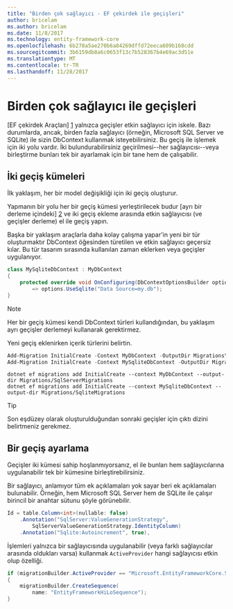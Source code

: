 ```yaml
---
title: "Birden çok sağlayıcı - EF çekirdek ile geçişleri"
author: bricelam
ms.author: bricelam
ms.date: 11/8/2017
ms.technology: entity-framework-core
ms.openlocfilehash: 6b278a5ae270b6a84269dffd72eeca609b168cdd
ms.sourcegitcommit: 3b6159db8a6c0653f13c7b528367b4e69ac3d51e
ms.translationtype: MT
ms.contentlocale: tr-TR
ms.lasthandoff: 11/28/2017
---
```

<a name="migrations-with-multiple-providers"></a>Birden çok sağlayıcı ile geçişleri
==================================
[EF çekirdek Araçları] [ 1] yalnızca geçişler etkin sağlayıcı için iskele. Bazı durumlarda, ancak, birden fazla sağlayıcı (örneğin, Microsoft SQL Server ve SQLite) ile sizin DbContext kullanmak isteyebilirsiniz. Bu geçiş ile işlemek için iki yolu vardır. İki bulundurabilirsiniz geçirilmesi--her sağlayıcısı--veya birleştirme bunları tek bir ayarlamak için bir tane hem de çalışabilir.

<a name="two-migration-sets"></a>İki geçiş kümeleri
------------------
İlk yaklaşım, her bir model değişikliği için iki geçiş oluşturur.

Yapmanın bir yolu her bir geçiş kümesi yerleştirilecek budur [ayrı bir derleme içindeki] [ 2] ve iki geçiş ekleme arasında etkin sağlayıcısı (ve geçişler derleme) el ile geçiş yapın.

Başka bir yaklaşım araçlarla daha kolay çalışma yapar'in yeni bir tür oluşturmaktır DbContext öğesinden türetilen ve etkin sağlayıcı geçersiz kılar. Bu tür tasarım sırasında kullanılan zaman eklerken veya geçişler uygulanıyor.

``` csharp
class MySqliteDbContext : MyDbContext
{
    protected override void OnConfiguring(DbContextOptionsBuilder options)
        => options.UseSqlite("Data Source=my.db");
}
```

> [!NOTE]
> Her bir geçiş kümesi kendi DbContext türleri kullandığından, bu yaklaşım ayrı geçişler derlemeyi kullanarak gerektirmez.

Yeni geçiş eklenirken içerik türlerini belirtin.

``` powershell
Add-Migration InitialCreate -Context MyDbContext -OutputDir Migrations\SqlServerMigrations
Add-Migration InitialCreate -Context MySqliteDbContext -OutputDir Migrations\SqliteMigrations
```
``` Console
dotnet ef migrations add InitialCreate --context MyDbContext --output-dir Migrations/SqlServerMigrations
dotnet ef migrations add InitialCreate --context MySqliteDbContext --output-dir Migrations/SqliteMigrations
```

> [!TIP]
> Son eşdüzey olarak oluşturulduğundan sonraki geçişler için çıktı dizini belirtmeniz gerekmez.

<a name="one-migration-set"></a>Bir geçiş ayarlama
-----------------
Geçişler iki kümesi sahip hoşlanmıyorsanız, el ile bunları hem sağlayıcılarına uygulanabilir tek bir kümesine birleştirebilirsiniz.

Bir sağlayıcı, anlamıyor tüm ek açıklamaları yok sayar beri ek açıklamaları bulunabilir. Örneğin, hem Microsoft SQL Server hem de SQLite ile çalışır birincil bir anahtar sütunu şöyle görünebilir.

``` csharp
Id = table.Column<int>(nullable: false)
    .Annotation("SqlServer:ValueGenerationStrategy",
        SqlServerValueGenerationStrategy.IdentityColumn)
    .Annotation("Sqlite:Autoincrement", true),
```

İşlemleri yalnızca bir sağlayıcısında uygulanabilir (veya farklı sağlayıcılar arasında oldukları varsa) kullanmak `ActiveProvider` hangi sağlayıcısı etkin olup özelliği.

``` csharp
if (migrationBuilder.ActiveProvider == "Microsoft.EntityFrameworkCore.SqlServer")
{
    migrationBuilder.CreateSequence(
        name: "EntityFrameworkHiLoSequence");
}
```


  [1]: ../../miscellaneous/cli/index.md
  [2]: projects.md
